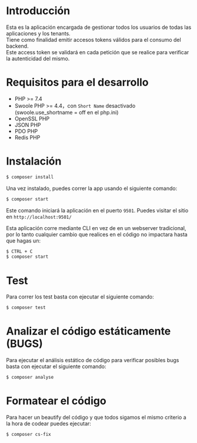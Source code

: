 # Introducción

Esta es la aplicación encargada de gestionar todos los usuarios de todas las aplicaciones y los tenants.  
Tiene como finalidad emitir accesos tokens válidos para el consumo del backend.  
Este access token se validará en cada petición que se realice para verificar la autenticidad del mismo.

# Requisitos para el desarrollo

 - PHP >= 7.4
 - Swoole PHP >= 4.4，con `Short Name` desactivado (swoole.use_shortname = off en el php.ini)
 - OpenSSL PHP
 - JSON PHP
 - PDO PHP
 - Redis PHP

# Instalación

```bash
$ composer install
```

Una vez instalado, puedes correr la app usando el siguiente comando:

```bash
$ composer start
```

Este comando iniciará la aplicación en el puerto `9501`. Puedes visitar el sitio en `http://localhost:9501/`

Esta aplicación corre mediante CLI en vez de en un webserver tradicional, por lo tanto cualquier cambio que realices
en el código no impactara hasta que hagas un:

```bash
$ CTRL + C
$ composer start
```

# Test

Para correr los test basta con ejecutar el siguiente comando:

```bash
$ composer test
```

# Analizar el código estáticamente (BUGS)

Para ejecutar el análisis estático de código para verificar posibles bugs basta con ejecutar el siguiente comando:

```bash
$ composer analyse
```

# Formatear el código

Para hacer un beautify del código y que todos sigamos el mismo criterio a la hora de codear puedes ejecutar:

```bash
$ composer cs-fix
```
